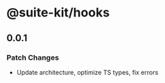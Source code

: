 # @suite-kit/hooks

## 0.0.1

### Patch Changes

- Update architecture, optimize TS types, fix errors
